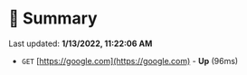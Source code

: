 # 📖 Summary
Last updated: **1/13/2022, 11:22:06 AM**

- `GET` [https://google.com](https://google.com) - **Up** (96ms)
